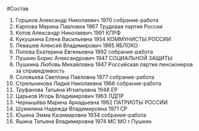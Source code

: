 #Состав
1. Горшков Александр Николаевич 1970 собрание-работа
2. Карпова Марина Павловна 1967 Трудовая партия России
3. Котов Александр Николаевич 1991 КПРФ
4. Кукушкина Елена Васильевна 1954 КОММУНИСТЫ РОССИИ
5. Левашев Алексей Владимирович 1965 ЯБЛОКО
6. Попова Екатерина Евгеньевна 1992 собрание-работа
7. Пушкин Борис Александрович 1947 СОЦИАЛЬНОЙ ЗАЩИТЫ
8. Пушкина Любовь Михайловна 1947 Российская партия пенсионеров за справедливость
9. Соловьева Светлана Павловна 1977 собрание-работа
10. Стрельникова Лидия Николаевна 1966 собрание-работа
11. Труфанова Татьяна Игнатьевна 1948 ЕР
12. Царьков Игорь Владимирович 1963 ЛДПР
13. Чернышёва Марина Аркадьевна 1962 ПАТРИОТЫ РОССИИ
14. Шумилина Надежда Владимировна 1971 СР
15. Юшина Эмма Казимировна 1934 собрание-работа
16. Яшина Татьяна Владимировна 1974 МС МО г.Пушкин
